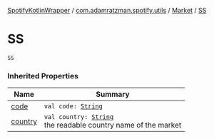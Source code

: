[SpotifyKotlinWrapper](../../index.md) / [com.adamratzman.spotify.utils](../index.md) / [Market](index.md) / [SS](./-s-s.md)

# SS

`SS`

### Inherited Properties

| Name | Summary |
|---|---|
| [code](code.md) | `val code: `[`String`](https://kotlinlang.org/api/latest/jvm/stdlib/kotlin/-string/index.html) |
| [country](country.md) | `val country: `[`String`](https://kotlinlang.org/api/latest/jvm/stdlib/kotlin/-string/index.html)<br>the readable country name of the market |
